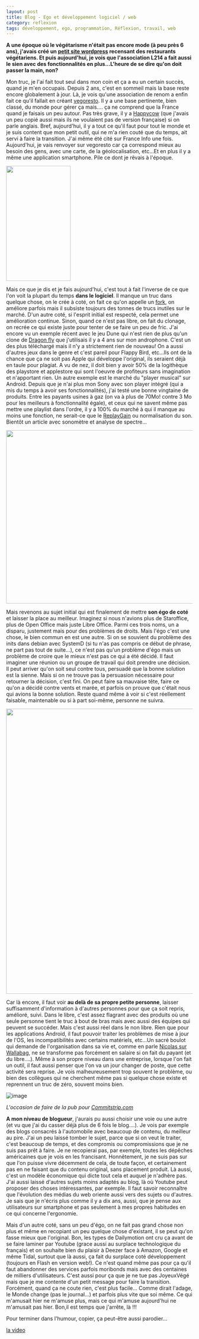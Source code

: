 ```yaml
---
layout: post
title: Blog - Ego et développement logiciel / web
category: reflexion
tags: développement, ego, programmation, Réflexion, travail, web
---
```

**A une époque où le végétarisme n'était pas encore mode (à peu près 6 ans), j'avais créé un <a href="http://joyeuxvg.free.fr">petit site wordpress</a> recensant des restaurants végétariens. Et puis aujourd'hui, je vois que l'association L214 a fait aussi le sien avec des fonctionnalités en plus...L'heure de se dire qu'on doit passer la main, non?**

Mon truc, je l'ai fait tout seul dans mon coin et ça a eu un certain succès, quand je m'en occupais. Depuis 2 ans, c'est en sommeil mais la base reste encore globalement à jour. Là, je vois qu'une association de renom a enfin fait ce qu'il fallait en créant <a href="https://vegoresto.fr">vegoresto</a>. Il y a une base pertinente, bien classé, du monde pour gérer ça mais.... ça ne comprend que la France quand je faisais un peu autour. Pas très grave, il y a <a href="https://www.happycow.net">Happycow</a> (que j'avais un peu copié aussi mais ils ne voulaient pas de version française) si on parle anglais. Bref, aujourd'hui, il y a tout ce qu'il faut pour tout le monde et je suis content que mon petit outil, qui ne m'a rien couté que du temps, ait servi à faire la transition. J'ai même été cité sur France Info une fois. Aujourd'hui, je vais renvoyer sur vegoresto car ça correspond mieux au besoin des gens, avec une carte, de la géolocalisation, etc...Et en plus il y a même une application smartphone. Pile ce dont je rêvais à l'époque.

<img class="size-medium alignleft" src="https://lh3.googleusercontent.com/lzJ3vMetlcTYNge-AspDy5Z1-Jc52joZTe-3qcO4EtFQZGD3QZ3PZk3SFSYSUyODU0M=h310" width="174" height="310" />

Mais ce que je dis et je fais aujourd'hui, c'est tout à fait l'inverse de ce que l'on voit la plupart du temps **dans le logiciel**. Il manque un truc dans quelque chose, on le crée à coté, on fait ce qu'on appelle un <a href="https://fr.wikipedia.org/wiki/Fork_(développement_logiciel)">fork</a>, on améliore parfois mais il subsiste toujours des tonnes de trucs inutiles sur le marché. D'un autre coté, si l'esprit initial est respecté, cela permet une amélioration continue. Sinon, quand ce n'est pas libre, on fait du clonage, on recrée ce qui existe juste pour tenter de se faire un peu de fric. J'ai encore vu un exemple récent avec le jeu Dune qui n'est rien de plus qu'un clone de <a href="https://play.google.com/store/apps/details?id=com.lsgvgames.slideandfly&amp;hl=fr">Dragon fly</a> que j'utilisais il y a 4 ans sur mon androphone. C'est un des plus téléchargé mais il n'y a strictement rien de nouveau! On a aussi d'autres jeux dans le genre et c'est pareil pour Flappy Bird, etc...Ils ont de la chance que ça ne soit pas Apple qui développe l'original, ils seraient déjà en taule pour plagiat. A vu de nez, il doit bien y avoir 50% de la logithèque des playstore et applestore qui sont l'oeuvre de profiteurs sans imagination et n'apportant rien. Un autre exemple est le marché du "player musical" sur Android. Depuis que je n'ai plus mon Sony avec son player intégré (qui a mis du temps à avoir ses fonctionnalités), j'ai testé une bonne vingtaine de produits. Entre les payants usines à gaz (on va à plus de 70Mo! contre 3 Mo pour les meilleurs à fonctionnalité égale), et ceux qui ne savent même pas mettre une playlist dans l'ordre, il y a 100% du marché à qui il manque au moins une fonction, ne serait-ce que le <a href="https://en.wikipedia.org/wiki/ReplayGain">ReplayGain</a> ou normalisation du son. Bientôt un article avec sonomètre et analyse de spectre...

<img class="alignnone size-medium" src="http://www.os2ezine.com/v4n3/sointr-1.gif" width="683" height="467" />

Mais revenons au sujet initial qui est finalement de mettre **son égo de coté** et laisser la place au meilleur. Imaginez si nous n'avions plus de Staroffice, plus de Open Office mais juste Libre Office. Parmi ces trois noms, un a disparu, justement mais pour des problèmes de droits. Mais l'égo c'est une chose, le bien commun en est une autre. Si on se souvient du problème des inits dans debian avec SystemD (si tu n'as pas compris ce début de phrase, ne part pas tout de suite...), ce n'est pas qu'un problème d'égo mais un problème de croire que le mieux n'est pas ce qui a été décidé. Il faut imaginer une réunion ou un groupe de travail qui doit prendre une décision. Il peut arriver qu'on soit seul contre tous, persuadé que la bonne solution est la sienne. Mais si on ne trouve pas la persuasion nécessaire pour retourner la décision, c'est fini. On peut faire sa mauvaise tête, faire ce qu'on a décidé contre vents et marée, et parfois on prouve que c'était nous qui avions la bonne solution. Reste quand même à voir si c'est réellement faisable, maintenable ou si à part soi-même, personne ne suivra.

<img class="alignnone size-medium" src="https://framablog.org/wp-content/uploads/2015/02/wallabag.png" width="1366" height="768" />

Car là encore, il faut voir **au delà de sa propre petite personne**, laisser suffisamment d'information à d'autres personnes pour que ça soit repris, amélioré, suivi. Dans le libre, c'est assez flagrant avec des produits où une seule personne tient le truc à bout de bras mais avec aussi des équipes qui peuvent se succéder. Mais c'est aussi réel dans le non libre. Rien que pour les applications Android, il faut pouvoir traiter les problèmes de mise à jour de l'OS, les incompatibilités avec certains matériels, etc...Un sacré boulot qui demande de l'organisation dans sa vie et, comme en parle <a href="https://linuxfr.org/news/un-an-apres-faisons-le-point-sur-wallabag-it">Nicolas sur Wallabag</a>, ne se transforme pas forcément en salaire si on fait du payant (et du libre....). Même à son propre niveau dans une entreprise, lorsque l'on fait un outil, il faut aussi penser que l'on va un jour changer de poste, que cette activité sera reprise. Je vois malheureusement trop souvent le problème, ou bien des collègues qui ne cherchent même pas si quelque chose existe et reprennent un truc de zéro, souvent moins bien.

![image](https://cheziceman.files.wordpress.com/2017/12/egocommitstrip.jpeg)

*L'occasion de faire de la pub pour <a href="http://www.commitstrip.com/fr/?">Commitstrip.com</a>*

**A mon niveau de blogueur**, j'aurais pu aussi choisir une voie ou une autre (et vu que j'ai du casser déjà plus de 6 fois le blog....). Je vois par exemple des blogs consacrés à l'automobile avec beaucoup de contenu, du meilleur au pire. J'ai un peu laissé tomber le sujet, parce que si on veut le traiter, c'est beaucoup de temps, et des compromis ou compromissions que je ne suis pas prêt à faire. Je ne recopierai pas, par exemple, toutes les dépêches américaines que je vois en les francisant. Honnêtement, je ne suis pas sur que l'on puisse vivre décemment de cela, de toute façon, et certainement pas en ne faisant que du contenu original, sans placement produit. Là aussi, c'est un modèle économique qui dicte tout cela et auquel je n'adhère pas. J'ai aussi laissé d'autres sujets moins adaptés au blog, là où Youtube peut proposer des choses intéressantes, par exemple. Il faut savoir reconnaître que l'évolution des médias du web oriente aussi vers des sujets ou d'autres. Je sais que je n'écris plus comme il y a dix ans, aussi, que je pense aux utilisateurs sur smartphone et pas seulement à mes propres habitudes en ce qui concerne l'ergonomie.

Mais d'un autre coté, sans un peu d'égo, on ne fait pas grand chose non plus et même en recopiant un peu quelque chose d'existant, il se peut qu'on fasse mieux que l'original. Bon, les types de Dailymotion ont cru ça avant de se faire laminer par Youtube (grace aussi au surplace technologique du français) et on souhaite bien du plaisir à Deezer face à Amazon, Google et même Tidal, surtout que là aussi, ça fait du surplace coté développement (toujours en Flash en version web!). Ce n'est quand même pas pour ça qu'il faut abandonner des services parfois moribonds mais avec des centaines de milliers d'utilisateurs. C'est aussi pour ça que je ne tue pas JoyeuxVégé mais que je me contente d'un petit message pour faire la transition. Forcément, quand ça ne coute rien, c'est plus facile... Comme dirait l'adage, le Monde change (pas le journal...) et parfois plus vite que soi même. Ce qui m'amusait hier ne m'amuse plus, mais ce qui m'amuse aujourd'hui ne m'amusait pas hier. Bon,il est temps que j'arrête, là !!!

Pour terminer dans l'humour, copier, ça peut-être aussi parodier...

[la video](https://www.youtube.com/watch?v=lOfZLb33uCg)


